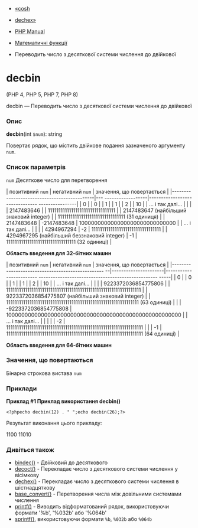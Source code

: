- [«cosh](function.cosh.md)
- [dechex»](function.dechex.md)

- [PHP Manual](index.md)
- [Математичні функції](ref.math.md)
- Переводить число з десяткової системи числення до двійкової

# decbin

(PHP 4, PHP 5, PHP 7, PHP 8)

decbin — Переводить число з десяткової системи числення до двійкової

### Опис

**decbin**(int `$num`): string

Повертає рядок, що містить двійкове подання зазначеного
аргументу `num`.

### Список параметрів

`num`
Десяткове число для перетворення

| позитивний `num` | негативний `num` | значення, що повертається |
|---------------------------------------------|--- ------------------|------------------------------- ----------------|
| 0 | | 0 |
| 1 | | 1 |
| 2 | | 10 |
| ... і так далі... | | |
| 2147483646 | | 11111111111111111111111111111111 |
| 2147483647 (найбільший знаковий integer) | | 11111111111111111111111111111111 (31 одиниця) |
| 2147483648 | -2147483648 | 100000000000000000000000000000 |
| ... і так далі... | | |
| 4294967294 | -2 | 111111111111111111111111111111111 |
| 4294967295 (найбільший беззнаковий integer) | -1 | 111111111111111111111111111111111 (32 одиниці) |

**Область введення для 32-бітних машин**

| позитивний `num` | негативний `num` | значення, що повертається |
|------------------------------------------------- --|----------------------|------------------------ -------------------------------------------------- -----|
| 0 | | 0 |
| 1 | | 1 |
| 2 | | 10 |
| ... і так далі... | | |
| 9223372036854775806 | | 1111111111111111111111111111111111111111111111111111111111111111 |
| 9223372036854775807 (найбільший знаковий integer) | | 111111111111111111111111111111111111111111111111111111111111111 (63 одиниці) |
| | -9223372036854775808 | 100000000000000000000000000000000000000000000000000000 |
| ... і так далі... | | |
| | -2 | 11111111111111111111111111111111111111111111111111111111111111111 |
| | -1 | 11111111111111111111111111111111111111111111111111111111111111111 (64 одиниці) |

**Область введення для 64-бітних машин**

### Значення, що повертаються

Бінарна строкова вистава `num`

### Приклади

**Приклад #1 Приклад використання **decbin()****

`<?phpecho decbin(12) . "
";echo decbin(26);?> `

Результат виконання цього прикладу:

1100
11010

### Дивіться також

- [bindec()](function.bindec.md) - Двійковий до десяткового
- [decoct()](function.decoct.md) - Перекладає число з десяткового
системи числення у вісімкову
- [dechex()](function.dechex.md) - Перекладає число з десяткового
системи числення в шістнадцяткову
- [base_convert()](function.base-convert.md) - Перетворення числа
між довільними системами числення
- [printf()](function.printf.md) - Виводить відформатований рядок,
використовуючи формати '%b', '%032b' або '%064b'
- [sprintf()](function.sprintf.md), використовуючи формати `%b`, `%032b`
або `%064b`
